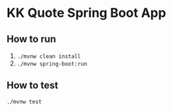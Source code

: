 # KK Quote Spring Boot App

## How to run
1. `./mvnw clean install`
2. `./mvnw spring-boot:run`

## How to test
`./mvnw test`
